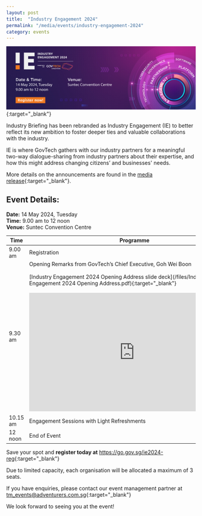```yaml
---
layout: post
title:  "Industry Engagement 2024"
permalink: "/media/events/industry-engagement-2024"
category: events
---
```


[![GovTech Industry Engagement 2024](/images/media/events/GovTech_IE2024_EventsPageBanner_V5.png)](https://go.gov.sg/ie2024-reg){:target="_blank"}

Industry Briefing has been rebranded as Industry Engagement (IE) to better reflect its new ambition to foster deeper ties and valuable collaborations with the industry. 

IE is where GovTech gathers with our industry partners for a meaningful two-way dialogue-sharing from industry partners about their expertise, and how this might address changing citizens’ and businesses' needs.

More details on the announcements are found in the [media release](https://www.tech.gov.sg/media/media-releases/2024-05-14-government-ict-procurement-opportunities-in-fy24){:target="_blank"}.

## Event Details:
**Date:** 14 May 2024, Tuesday
<br>**Time:** 9.00 am to 12 noon
<br>**Venue:** Suntec Convention Centre

| Time | Programme |
| ----------- | ----------- |
| 9.00 am  | Registration |
| 9.30 am  | Opening Remarks from GovTech’s Chief Executive, Goh Wei Boon<br><br>[Industry Engagement 2024 Opening Address slide deck](/files/Industry Engagement 2024 Opening Address.pdf){:target="_blank"}<br><br><iframe width="560" height="315" src="https://www.youtube.com/embed/aEgsYHFy1CQ?si=cdYU2N3flHdSHdI3" title="YouTube video player" frameborder="0" allow="accelerometer; autoplay; clipboard-write; encrypted-media; gyroscope; picture-in-picture; web-share" referrerpolicy="strict-origin-when-cross-origin" allowfullscreen></iframe> |
| 10.15 am | Engagement Sessions with Light Refreshments |
| 12 noon  | End of Event |

Save your spot and **register today at** <https://go.gov.sg/ie2024-reg>{:target="_blank"}

Due to limited capacity, each organisation will be allocated a maximum of 3 seats.

If you have enquiries, please contact our event management partner at <tm_events@adventurers.com.sg>{:target="_blank"}

We look forward to seeing you at the event!
